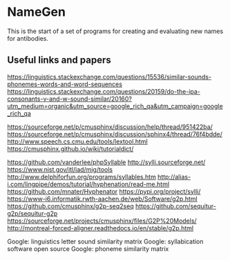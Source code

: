 NameGen
=======

This is the start of a set of programs for creating and evaluating new
names for antibodies.

Useful links and papers
-----------------------
https://linguistics.stackexchange.com/questions/15536/similar-sounds-phonemes-words-and-word-sequences
https://linguistics.stackexchange.com/questions/20159/do-the-ipa-consonants-v-and-w-sound-similar/20160?utm_medium=organic&utm_source=google_rich_qa&utm_campaign=google_rich_qa


https://sourceforge.net/p/cmusphinx/discussion/help/thread/951422ba/
https://sourceforge.net/p/cmusphinx/discussion/sphinx4/thread/76f4bdde/
http://www.speech.cs.cmu.edu/tools/lextool.html
https://cmusphinx.github.io/wiki/tutorialdict/

https://github.com/vanderlee/phpSyllable
http://sylli.sourceforge.net/
https://www.nist.gov/itl/iad/mig/tools
http://www.delphiforfun.org/programs/syllables.htm
http://alias-i.com/lingpipe/demos/tutorial/hyphenation/read-me.html
https://github.com/mnater/Hyphenator
https://pypi.org/project/sylli/
https://www-i6.informatik.rwth-aachen.de/web/Software/g2p.html
https://github.com/cmusphinx/g2p-seq2seq
https://github.com/sequitur-g2p/sequitur-g2p
https://sourceforge.net/projects/cmusphinx/files/G2P%20Models/
http://montreal-forced-aligner.readthedocs.io/en/stable/g2p.html

Google: linguistics letter sound similarity matrix
Google: syllabication software open source
Google: phoneme similarity matrix
